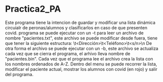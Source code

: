 # Practica2_PA
Este programa tiene la intencion de guardar y modificar una lista dinámica circuialr de
peronas/alumnos y clasificarlos en caso de que presenten covid. programa se puede
ejecutar con un -t para leer un archivo de nombre "pacientes.txt", este archivo se puede
modificar desde fuera, tiene que tener la siguiente estructura:
<Nombre>\t<Dirección>\t<Teléfono>\t<s/n>\n
De otra forma el archivo se puede ejecutar con un -b, este archivo se actualiza cada vez
que se cierra el programa, el arhivo lleva nombre de "pacientes.bin".
Cada vez que el programa lee el archivo crea la lista con los nombres ordenados de A-Z.
Dentro del menu se puede recorrer la lista, modificar el paciente actual, mostrar los
alumnos con covid (en rojo) y salir del programa.
